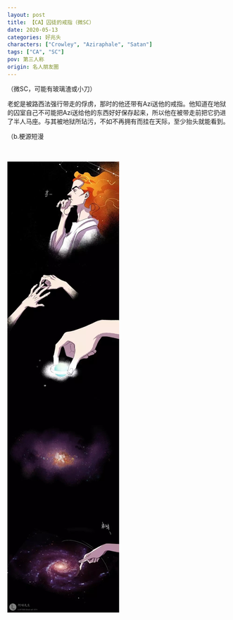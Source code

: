 ```yaml
---
layout: post
title: 【CA】囚徒的戒指（微SC）
date: 2020-05-13
categories: 好兆头
characters: ["Crowley", "Aziraphale", "Satan"]
tags: ["CA", "SC"]
pov: 第三人称
origin: 名人朋友圈
---
```


（微SC，可能有玻璃渣或小刀）

老蛇是被路西法强行带走的俘虏，那时的他还带有Azi送他的戒指。他知道在地狱的囚室自己不可能把Azi送给他的东西好好保存起来，所以他在被带走前把它扔进了半人马座。与其被地狱所玷污，不如不再拥有而挂在天际，至少抬头就能看到。

（b.梗源短漫

<br><br>
![](https://raw.githubusercontent.com/junesirius/junesirius.github.io/master/assets/images/mrpyq/2020-05-13-CA-Ring-of-prisoner.jpg)
